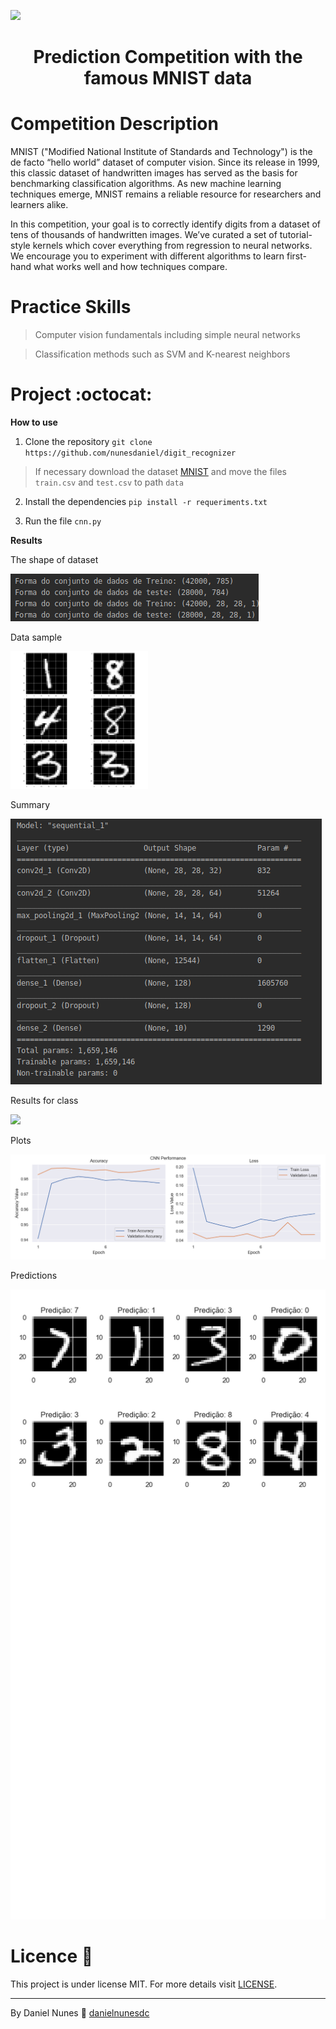 <a align="center">![](https://miro.medium.com/max/3512/1*PL2MouBUHmKuA-kCjU306g.gif)</a>

<h1 align="center">Prediction Competition with the famous MNIST data</h1>

Competition Description
==============

MNIST ("Modified National Institute of Standards and Technology") is the de facto “hello world” dataset of computer vision. Since its release in 1999, this classic dataset of handwritten images has served as the basis for benchmarking classification algorithms. As new machine learning techniques emerge, MNIST remains a reliable resource for researchers and learners alike.

In this competition, your goal is to correctly identify digits from a dataset of tens of thousands of handwritten images. We’ve curated a set of tutorial-style kernels which cover everything from regression to neural networks. We encourage you to experiment with different algorithms to learn first-hand what works well and how techniques compare.

Practice Skills
=========

>Computer vision fundamentals including simple neural networks

>Classification methods such as SVM and K-nearest neighbors


Project   :octocat:
========

**How to use**

1. Clone the repository `git clone https://github.com/nunesdaniel/digit_recognizer`

>If necessary download the dataset [MNIST](https://www.kaggle.com/c/digit-recognizer/data) and move the files `train.csv` and `test.csv` to path `data`

2. Install the dependencies `pip install -r requeriments.txt`

3. Run the file `cnn.py`

**Results**

The shape of dataset

![](classes.png)

Data sample

<img width="220" height="220" src="manual.png"></img>

Summary

![](sumario.png)

Results for class

![](https://raw.githubusercontent.com/nunesdaniel/digit_recognizer/master/historico%20de%20epocas.png)

Plots

<img width="920" src="plots.png"></img>

Predictions

![](predicoes.png)

Licence  :page_facing_up:
=======

This project is under license MIT. For more details visit [LICENSE](LICENSE.md).

---

By Daniel Nunes :wave: [danielnunesdc](https://github.com/danielnunesdc)
